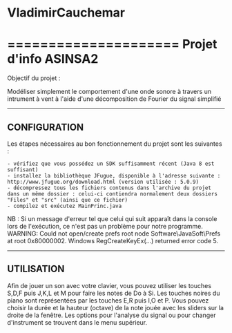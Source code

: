 # VladimirCauchemar

=====================
Projet d'info ASINSA2
=====================

Objectif du projet : 

Modéliser simplement le comportement d'une onde sonore à travers un intrument à vent à l'aide d'une décomposition de Fourier du signal simplifié

-------------
CONFIGURATION
-------------

Les étapes nécessaires au bon fonctionnement du projet sont les suivantes :

	- vérifiez que vous possédez un SDK suffisamment récent (Java 8 est suffisant)
	- installez la bibliothèque JFugue, disponible à l'adresse suivante : http://www.jfugue.org/download.html (version utilisée : 5.0.9)
	- décompressez tous les fichiers contenus dans l'archive du projet dans un même dossier : celui-ci contiendra normalement deux dossiers "Files" et "src" (ainsi que ce fichier)
	- compilez et exécutez MainPrinc.java
	

NB : Si un message d'erreur tel que celui qui suit apparaît dans la console lors de l'exécution, ce n'est pas un problème pour notre programme.
WARNING: Could not open/create prefs root node Software\JavaSoft\Prefs at root 0x80000002. Windows RegCreateKeyEx(...) returned error code 5.



-----------
UTILISATION
-----------

Afin de jouer un son avec votre clavier, vous pouvez utiliser les touches S,D,F puis J,K,L et M pour faire les notes de Do à Si.
Les touches noires du piano sont représentées par les touches E,R puis I,O et P.
Vous pouvez choisir la durée et la hauteur (octave) de la note jouée avec les sliders sur la droite de la fenêtre.
Les options pour l'analyse du signal ou pour changer d'instrument se trouvent dans le menu supérieur.
